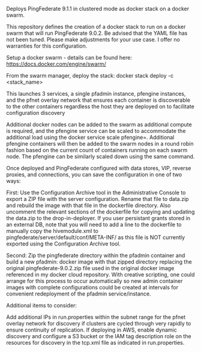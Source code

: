 Deploys PingFederate 9.1.1 in clustered mode as docker stack on a docker swarm.

This repository defines the creation of a docker stack to run on a docker swarm that will run PingFederate 9.0.2. Be advised that the YAML file has not been tuned. Please make adjustments for your use case. I offer no warranties for this configuration.

Setup a docker swarm - details can be found here: https://docs.docker.com/engine/swarm/

From the swarm manager, deploy the stack: docker stack deploy -c <stack_name>

This launches 3 services, a single pfadmin instance, pfengine instances, and the pfnet overlay network that ensures each container is discoverable to the other containers regardless the host they are deployed on to facilitate configuration discovery

Additional docker nodes can be added to the swarm as additional compute is required, and the pfengine service can be scaled to accommodate the additional load using the docker service scale pfengine=<Number>. Additional pfengine containers will then be added to the swarm nodes in a round robin fashion based on the current count of containers running on each swarm node. The pfengine can be similarly scaled down using the same command.

Once deployed and PingFederate configured with data stores, VIP, reverse proxies, and connections, you can save the configuration in one of two ways:

First: Use the Configuration Archive tool in the Administrative Console to export a ZIP file with the server configuration. Rename that file to data.zip and rebuild the image with that file in the dockerfile directory. Also uncomment the relevant sections of the dockerfile for copying and updating the data.zip to the drop-in-deployer. If you user persistant grants stored in an external DB, note that you will need to add a line to the dockerfile to manually copy the hivemodule.xml to pingfederate/server/default/conf/META-INF/ as this file is NOT currently exported using the Configuration Archive tool.

Second: Zip the pingfederate directory within the pfadmin container and build a new pfadmin: docker image with that zipped directory replacing the original pingfederate-9.0.2.zip file used in the original docker image referenced in my docker cloud repository. With creative scripting, one could arrange for this process to occur automatically so new admin container images with complete configurations could be created at intervals for convenient redeployment of the pfadmin service/instance.

Additional items to consider:

Add additional IPs in run.properties within the subnet range for the pfnet overlay network for discovery if clusters are cycled through very rapidly to ensure continuity of replication.
If deploying in AWS, enable dynamic discovery and configure a S3 bucket or the IAM tag description role on the resources for discovery in the tcp.xml file as indicated in run.properties.
